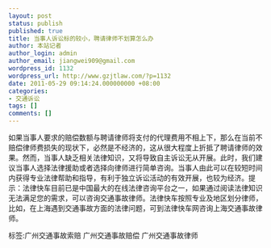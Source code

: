 ```yaml
---
layout: post
status: publish
published: true
title: 当事人诉讼标的较小，聘请律师不划算怎么办
author: 本站记者
author_login: admin
author_email: jiangwei909@gmail.com
wordpress_id: 1132
wordpress_url: http://www.gzjtlaw.com/?p=1132
date: 2011-05-29 09:14:24.000000000 +08:00
categories:
- 交通诉讼
tags: []
comments: []
---
```

如果当事人要求的赔偿数额与聘请律师将支付的代理费用不相上下，那么在当前不赔偿律师费损失的现状下，必然是不经济的，这从很大程度上折抵了聘请律师的效果。然而，当事人缺乏相关法律知识，又将导致自主诉讼无从开展。此时，我们建议当事人选择法律援助或者选择向律师进行简单咨询。当事人由此可以在较短时间内获得专业法律帮助和指导，有利于独立诉讼活动的有效开展，也较为经济。提示：法律快车目前已是中国最大的在线法律咨询平台之一，如果通过阅读法律知识无法满足您的需求，可以咨询交通事故律师。法律快车按照专业及地区划分律师，比如，在上海遇到交通事故方面的法律问题，可到法律快车网咨询上海交通事故律师。标签:广州交通事故索赔 广州交通事故赔偿 广州交通事故律师
